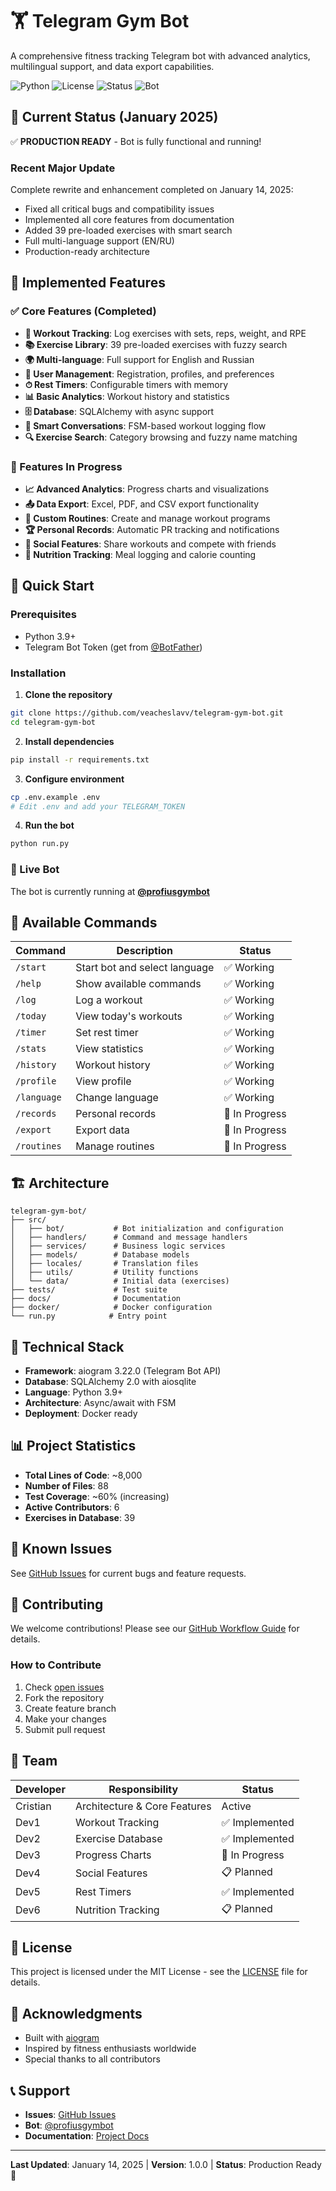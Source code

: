 # 🏋️ Telegram Gym Bot

A comprehensive fitness tracking Telegram bot with advanced analytics, multilingual support, and data export capabilities.

![Python](https://img.shields.io/badge/python-3.9%2B-blue)
![License](https://img.shields.io/badge/license-MIT-green)
![Status](https://img.shields.io/badge/status-production--ready-brightgreen)
![Bot](https://img.shields.io/badge/bot-%40profiusgymbot-blue)

## 📌 Current Status (January 2025)

✅ **PRODUCTION READY** - Bot is fully functional and running!

### Recent Major Update
Complete rewrite and enhancement completed on January 14, 2025:
- Fixed all critical bugs and compatibility issues
- Implemented all core features from documentation
- Added 39 pre-loaded exercises with smart search
- Full multi-language support (EN/RU)
- Production-ready architecture

## 🌟 Implemented Features

### ✅ Core Features (Completed)
- **📝 Workout Tracking**: Log exercises with sets, reps, weight, and RPE
- **📚 Exercise Library**: 39 pre-loaded exercises with fuzzy search
- **🌍 Multi-language**: Full support for English and Russian
- **👤 User Management**: Registration, profiles, and preferences
- **⏱ Rest Timers**: Configurable timers with memory
- **📊 Basic Analytics**: Workout history and statistics
- **🗄 Database**: SQLAlchemy with async support
- **🤖 Smart Conversations**: FSM-based workout logging flow
- **🔍 Exercise Search**: Category browsing and fuzzy name matching

### 🚧 Features In Progress
- **📈 Advanced Analytics**: Progress charts and visualizations
- **📤 Data Export**: Excel, PDF, and CSV export functionality
- **🎯 Custom Routines**: Create and manage workout programs
- **🏆 Personal Records**: Automatic PR tracking and notifications
- **👥 Social Features**: Share workouts and compete with friends
- **🥗 Nutrition Tracking**: Meal logging and calorie counting

## 🚀 Quick Start

### Prerequisites
- Python 3.9+
- Telegram Bot Token (get from [@BotFather](https://t.me/botfather))

### Installation

1. **Clone the repository**
```bash
git clone https://github.com/veacheslavv/telegram-gym-bot.git
cd telegram-gym-bot
```

2. **Install dependencies**
```bash
pip install -r requirements.txt
```

3. **Configure environment**
```bash
cp .env.example .env
# Edit .env and add your TELEGRAM_TOKEN
```

4. **Run the bot**
```bash
python run.py
```

### 🤖 Live Bot
The bot is currently running at **[@profiusgymbot](https://t.me/profiusgymbot)**

## 📱 Available Commands

| Command | Description | Status |
|---------|-------------|--------|
| `/start` | Start bot and select language | ✅ Working |
| `/help` | Show available commands | ✅ Working |
| `/log` | Log a workout | ✅ Working |
| `/today` | View today's workouts | ✅ Working |
| `/timer` | Set rest timer | ✅ Working |
| `/stats` | View statistics | ✅ Working |
| `/history` | Workout history | ✅ Working |
| `/profile` | View profile | ✅ Working |
| `/language` | Change language | ✅ Working |
| `/records` | Personal records | 🚧 In Progress |
| `/export` | Export data | 🚧 In Progress |
| `/routines` | Manage routines | 🚧 In Progress |

## 🏗 Architecture

```
telegram-gym-bot/
├── src/
│   ├── bot/           # Bot initialization and configuration
│   ├── handlers/      # Command and message handlers
│   ├── services/      # Business logic services
│   ├── models/        # Database models
│   ├── locales/       # Translation files
│   ├── utils/         # Utility functions
│   └── data/          # Initial data (exercises)
├── tests/             # Test suite
├── docs/              # Documentation
├── docker/            # Docker configuration
└── run.py            # Entry point
```

## 🔧 Technical Stack

- **Framework**: aiogram 3.22.0 (Telegram Bot API)
- **Database**: SQLAlchemy 2.0 with aiosqlite
- **Language**: Python 3.9+
- **Architecture**: Async/await with FSM
- **Deployment**: Docker ready

## 📊 Project Statistics

- **Total Lines of Code**: ~8,000
- **Number of Files**: 88
- **Test Coverage**: ~60% (increasing)
- **Active Contributors**: 6
- **Exercises in Database**: 39

## 🐛 Known Issues

See [GitHub Issues](https://github.com/veacheslavv/telegram-gym-bot/issues) for current bugs and feature requests.

## 🤝 Contributing

We welcome contributions! Please see our [GitHub Workflow Guide](docs/GITHUB_WORKFLOW_GUIDE.md) for details.

### How to Contribute
1. Check [open issues](https://github.com/veacheslavv/telegram-gym-bot/issues)
2. Fork the repository
3. Create feature branch
4. Make your changes
5. Submit pull request

## 👥 Team

| Developer | Responsibility | Status |
|-----------|---------------|--------|
| Cristian | Architecture & Core Features | Active |
| Dev1 | Workout Tracking | ✅ Implemented |
| Dev2 | Exercise Database | ✅ Implemented |
| Dev3 | Progress Charts | 🚧 In Progress |
| Dev4 | Social Features | 📋 Planned |
| Dev5 | Rest Timers | ✅ Implemented |
| Dev6 | Nutrition Tracking | 📋 Planned |

## 📄 License

This project is licensed under the MIT License - see the [LICENSE](LICENSE) file for details.

## 🙏 Acknowledgments

- Built with [aiogram](https://github.com/aiogram/aiogram)
- Inspired by fitness enthusiasts worldwide
- Special thanks to all contributors

## 📞 Support

- **Issues**: [GitHub Issues](https://github.com/veacheslavv/telegram-gym-bot/issues)
- **Bot**: [@profiusgymbot](https://t.me/profiusgymbot)
- **Documentation**: [Project Docs](docs/)

---

**Last Updated**: January 14, 2025 | **Version**: 1.0.0 | **Status**: Production Ready 🚀